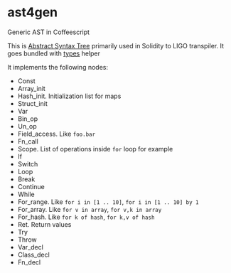 # ast4gen
Generic AST in Coffeescript

This is [Abstract Syntax Tree](https://en.wikipedia.org/wiki/Abstract_syntax_tree) primarily used  in Solidity to LIGO transpiler. It goes bundled with [types](https://github.com/madfish-solutions/ast4gen-type) helper

It implements the following nodes:
   * Const
   * Array_init
   * Hash_init. Initialization list for maps
   * Struct_init
   * Var
   * Bin_op
   * Un_op
   * Field_access. Like `foo.bar`
   * Fn_call
   * Scope. List of operations inside `for` loop for example
   * If
   * Switch
   * Loop
   * Break
   * Continue
   * While
   * For_range. Like `for i in [1 .. 10]`, `for i in [1 .. 10] by 1`
   * For_array. Like `for v in array`, `for v,k in array`
   * For_hash. Like `for k of hash`, `for k,v of hash`
   * Ret. Return values
   * Try
   * Throw
   * Var_decl
   * Class_decl
   * Fn_decl
